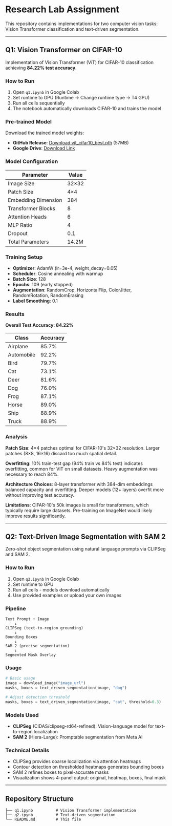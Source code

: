 # Research Lab Assignment

This repository contains implementations for two computer vision tasks: Vision Transformer classification and text-driven segmentation.

---

## Q1: Vision Transformer on CIFAR-10

Implementation of Vision Transformer (ViT) for CIFAR-10 classification achieving **84.22% test accuracy**.

### How to Run

1. Open `q1.ipynb` in Google Colab
2. Set runtime to GPU (Runtime → Change runtime type → T4 GPU)
3. Run all cells sequentially
4. The notebook automatically downloads CIFAR-10 and trains the model

### Pre-trained Model

Download the trained model weights:
- **GitHub Release**: [Download vit_cifar10_best.pth](https://github.com/gadhalekshmip/yourrepo/releases/download/v1.0/vit_cifar10_best.pth) (57MB)
- **Google Drive**: [Download Link](https://drive.google.com/file/d/1Al61Qw3zq3xRy116OCC6j4QWUG2TQXFG/view?usp=sharing)

### Model Configuration

| Parameter | Value |
|-----------|-------|
| Image Size | 32×32 |
| Patch Size | 4×4 |
| Embedding Dimension | 384 |
| Transformer Blocks | 8 |
| Attention Heads | 6 |
| MLP Ratio | 4 |
| Dropout | 0.1 |
| Total Parameters | 14.2M |

### Training Setup

- **Optimizer**: AdamW (lr=3e-4, weight_decay=0.05)
- **Scheduler**: Cosine annealing with warmup
- **Batch Size**: 128
- **Epochs**: 109 (early stopped)
- **Augmentation**: RandomCrop, HorizontalFlip, ColorJitter, RandomRotation, RandomErasing
- **Label Smoothing**: 0.1

### Results

**Overall Test Accuracy: 84.22%**

| Class | Accuracy |
|-------|----------|
| Airplane | 85.7% |
| Automobile | 92.2% |
| Bird | 79.7% |
| Cat | 73.1% |
| Deer | 81.6% |
| Dog | 76.0% |
| Frog | 87.1% |
| Horse | 89.0% |
| Ship | 88.9% |
| Truck | 88.9% |

### Analysis

**Patch Size**: 4×4 patches optimal for CIFAR-10's 32×32 resolution. Larger patches (8×8, 16×16) discard too much spatial detail.

**Overfitting**: 10% train-test gap (94% train vs 84% test) indicates overfitting, common for ViT on small datasets. Heavy augmentation was necessary to reach 84%.

**Architecture Choices**: 8-layer transformer with 384-dim embeddings balanced capacity and overfitting. Deeper models (12+ layers) overfit more without improving test accuracy.

**Limitations**: CIFAR-10's 50k images is small for transformers, which typically require large datasets. Pre-training on ImageNet would likely improve results significantly.

---

## Q2: Text-Driven Image Segmentation with SAM 2

Zero-shot object segmentation using natural language prompts via CLIPSeg and SAM 2.

### How to Run

1. Open `q2.ipynb` in Google Colab
2. Set runtime to GPU
3. Run all cells - models download automatically
4. Use provided examples or upload your own images

### Pipeline

```
Text Prompt + Image
    ↓
CLIPSeg (text-to-region grounding)
    ↓
Bounding Boxes
    ↓
SAM 2 (precise segmentation)
    ↓
Segmented Mask Overlay
```

### Usage

```python
# Basic usage
image = download_image("image_url")
masks, boxes = text_driven_segmentation(image, "dog")

# Adjust detection threshold
masks, boxes = text_driven_segmentation(image, "cat", threshold=0.3)
```

### Models Used

- **CLIPSeg** (CIDAS/clipseg-rd64-refined): Vision-language model for text-to-region localization
- **SAM 2** (Hiera-Large): Promptable segmentation from Meta AI


### Technical Details

- CLIPSeg provides coarse localization via attention heatmaps
- Contour detection on thresholded heatmaps generates bounding boxes
- SAM 2 refines boxes to pixel-accurate masks
- Visualization shows 4-panel output: original, heatmap, boxes, final mask

---

## Repository Structure

```
├── q1.ipynb          # Vision Transformer implementation
├── q2.ipynb          # Text-driven segmentation
└── README.md         # This file
```

